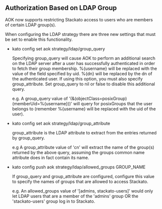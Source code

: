 ## Authorization Based on LDAP Group

AOK now supports restricting Stackato access to users who are members of certain LDAP group(s).

When configuring the LDAP strategy there are three new settings that must be set to enable this functionality.

* kato config set aok strategy/ldap/group_query 

   Specifying group_query will cause AOK to perform an additional search on the LDAP server after a user has successfully authenticated in order to fetch their group membership. %{username} will be replaced with the value of the field specified by uid. %{dn} will be replaced by the dn of the authenticated user. If using this option, you must also specify group_attribute. Set group_query to nil or false to disable this additional query.

   e.g. A group_query value of '(&(objectClass=posixGroup)(memberUid=%{username}))' will query for posixGroups that the user belongs to (remember %{username} will be replaced with the uid of the user).

* kato config set aok strategy/ldap/group_attribute 

   group_attribute is the LDAP attribute to extract from the entries returned by group_query.
   
   e.g A group_attribute value of 'cn' will extract the name of the group(s) returned by the above query, assuming the groups common name attribute does in fact contain its name.

* kato config push aok strategy/ldap/allowed_groups GROUP_NAME

   If group_query and group_attribute are configured, configure this value to specify the names of groups that are allowed to access Stackato.

   e.g. An allowed_groups value of '[admins, stackato-users]' would only let LDAP users that are a member of the 'admins' group OR the 'stackato-users' group log in to Stackato.
